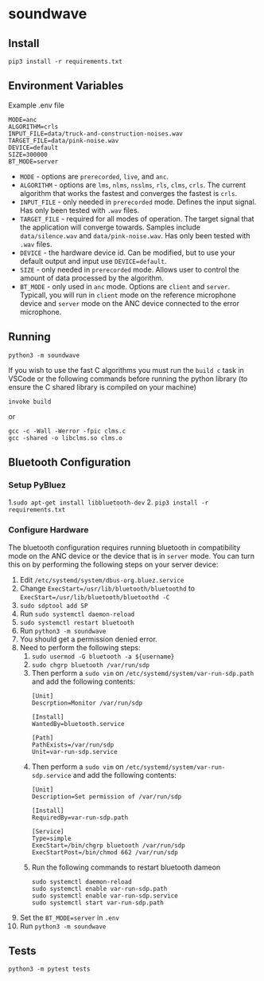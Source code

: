 # soundwave

## Install

```
pip3 install -r requirements.txt
```

## Environment Variables
Example .env file

```
MODE=anc
ALGORITHM=crls
INPUT_FILE=data/truck-and-construction-noises.wav
TARGET_FILE=data/pink-noise.wav
DEVICE=default
SIZE=300000
BT_MODE=server
```

* `MODE` - options are `prerecorded`, `live`, and `anc`.
* `ALGORITHM` - options are `lms`, `nlms`, `nsslms`, `rls`, `clms`, `crls`. The current algorithm that works the fastest and converges the fastest is `crls`.
* `INPUT_FILE` - only needed in `prerecorded` mode. Defines the input signal. Has only been tested with `.wav` files.
* `TARGET_FILE` - required for all modes of operation. The target signal that the application will converge towards. Samples include `data/silence.wav` and `data/pink-noise.wav`. Has only been tested with `.wav` files.
* `DEVICE` - the hardware device id. Can be modified, but to use your default output and input use `DEVICE=default`.
* `SIZE` - only needed in `prerecorded` mode. Allows user to control the amount of data processed by the algorithm.
* `BT_MODE` - only used in `anc` mode. Options are `client` and `server`. Typicall, you will run in `client` mode on the reference microphone device and `server` mode on the ANC device connected to the error microphone.

## Running

```
python3 -m soundwave
```

If you wish to use the fast C algorithms you must run the `build c` task in VSCode or the following commands before running the python library (to ensure the C shared library is compiled on your machine)

```
invoke build
```

or

```
gcc -c -Wall -Werror -fpic clms.c
gcc -shared -o libclms.so clms.o
```

## Bluetooth Configuration

### Setup PyBluez
1.`sudo apt-get install libbluetooth-dev`
2. `pip3 install -r requirements.txt`

### Configure Hardware
The bluetooth configuration requires running bluetooth in compatibility mode on the ANC device or the device that is in `server` mode. You can turn this on by performing the following steps on your server device:

1. Edit `/etc/systemd/system/dbus-org.bluez.service`
2. Change `ExecStart=/usr/lib/bluetooth/bluetoothd` to `ExecStart=/usr/lib/bluetooth/bluetoothd -C`
3. `sudo sdptool add SP`
4. Run `sudo systemctl daemon-reload`
5. `sudo systemctl restart bluetooth`
6. Run `python3 -m soundwave`
7. You should get a permission denied error.
8. Need to perform the following steps:
    1. `sudo usermod -G bluetooth -a ${username}`
    2. `sudo chgrp bluetooth /var/run/sdp`
    3. Then perform a `sudo vim` on `/etc/systemd/system/var-run-sdp.path` and add the following contents:
        ```
        [Unit]
        Descrption=Monitor /var/run/sdp

        [Install]
        WantedBy=bluetooth.service

        [Path]
        PathExists=/var/run/sdp
        Unit=var-run-sdp.service
        ```
    4. Then perform a `sudo vim` on `/etc/systemd/system/var-run-sdp.service` and add the following contents:
        ```
        [Unit]
        Description=Set permission of /var/run/sdp

        [Install]
        RequiredBy=var-run-sdp.path

        [Service]
        Type=simple
        ExecStart=/bin/chgrp bluetooth /var/run/sdp
        ExecStartPost=/bin/chmod 662 /var/run/sdp
        ```
    5. Run the following commands to restart bluetooth dameon
        ```
        sudo systemctl daemon-reload
        sudo systemctl enable var-run-sdp.path
        sudo systemctl enable var-run-sdp.service
        sudo systemctl start var-run-sdp.path
        ```
9. Set the `BT_MODE=server` in `.env`
10. Run `python3 -m soundwave`

## Tests

```
python3 -m pytest tests
```

